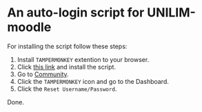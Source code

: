 # An auto-login script for UNILIM-moodle
For installing the script follow these steps:
1. Install `TAMPERMONKEY` extention to your browser.
2. Click [this link](https://github.com/venturqx/UNILIM-moodle-auto-login/raw/main/script.user.js) and install the script.
3. Go to [Community](https://community-ensil.unilim.fr/).
4. Click the `TAMPERMONKEY` icon and go to the Dashboard.
5. Click the `Reset Username/Password`.

Done.
